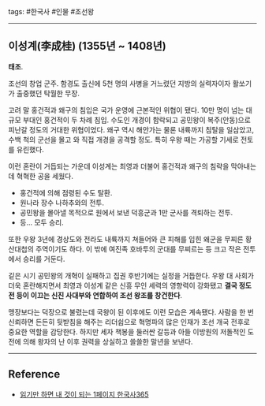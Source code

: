 tags: #한국사 #인물 #조선왕

<hr />

## 이성계(李成桂) (1355년 ~ 1408년)
**태조**.

조선의 창업 군주. 함경도 출신에 5천 명의 사병을 거느렸던 지방의 실력자이자 활쏘기가 출중했던 탁월한 무장. 


고려 말 홍건적과 왜구의 침입은 국가 운영에 근본적인 위협이 됐다.  10만 명이 넘는 대규모 부대인 홍건적이  두 차례 침입. 수도인 개경이  함락되고 공민왕이 복주(안동)으로 피난갈 정도의 거대한 위협이었다. 왜구 역시 해안가는 물론 내륙까지 침탈을 일삼았고, 수백 척의 군선을 몰고 와 직접 개경을 공격할 정도. 특히 우왕 때는 가공할 기세로 전토를 유린했다.

이런 혼란이 거듭되는 가운데 이성계는 최영과 더불어 홍건적과 왜구의 침략을 막아내는데 혁혁한 공을 세웠다. 
- 홍건적에 의해 점령된 수도 탈환.
- 원나라 장수 나하추와의 전투.
- 공민왕을 몰아낼  목적으로 원에서 보낸 덕흥군과 1만 군사를 격퇴하는 전투.
- 등... 모두 승리.

또한 우왕 3년에 경상도와 전라도 내륙까지 쳐들어와 큰 피해를 입힌 왜군을 무찌른 황산대첩의 주역이기도 하다. 이 밖에 여진족 호바투의 군대를 무찌르는 등 크고 작은 전투에서 승리를 거둔다.

깉은 시기 공민왕의 개혁이 실패하고 집권 후반기에는 실정을 거듭한다. 우왕 대 사회가 더욱 혼란해지면서 최영과 이성계 같은 신흥 무인 세력의 영향력이 강화됐고 **결국 정도전 등이 이끄는 신진 사대부와 연합하여 조선 왕조를 창건한다**.

맹장보다는 덕장으로 불렸는데 국왕이 된 이후에도 이런 모습은 계속됐다. 사람을 한 번 신뢰하면 든든히 뒷받침을 해주는 리더쉽으로 혁명파의 많은 인재가 조선 개국 전후로 중요한 역할을 감당한다. 하지만 세자 책봉을 둘러싼 갈등과 아들 이방원의 저돌적인 도전에 의해 왕자의 난 이후 권력을 상실하고 쓸쓸한 말년을 보낸다.

<hr />

## Reference
- [읽기만 하면 내 것이 되는 1페이지 한국사365](http://www.yes24.com/Product/Goods/90460886)